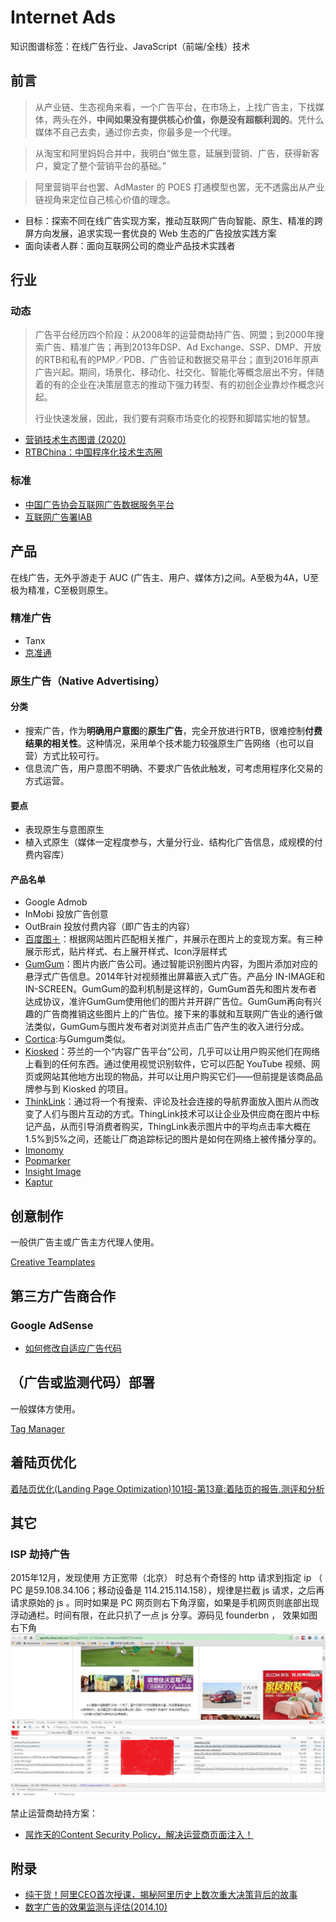 Internet Ads
=============

知识图谱标签：在线广告行业、JavaScript（前端/全栈）技术

## 前言

> 从产业链、生态视角来看，一个广告平台，在市场上，上找广告主，下找媒体，两头在外，**中间如果没有提供核心价值，你是没有超额利润的**。凭什么媒体不自己去卖，通过你去卖，你最多是一个代理。

> 从淘宝和阿里妈妈合并中，我明白“做生意，延展到营销、广告，获得新客户，奠定了整个营销平台的基础。”

> 阿里营销平台也罢、AdMaster 的 POES 打通模型也罢，无不透露出从产业链视角来定位自己核心价值的理念。

- 目标：探索不同在线广告实现方案，推动互联网广告向智能、原生、精准的跨屏方向发展，追求实现一套优良的 Web 生态的广告投放实践方案
- 面向读者人群：面向互联网公司的商业产品技术实践者

## 行业 ##

### 动态 ###

> 广告平台经历四个阶段：从2008年的运营商劫持广告、网盟；到2000年搜索广告、精准广告；再到2013年DSP、Ad Exchange、SSP、DMP、开放的RTB和私有的PMP／PDB、广告验证和数据交易平台；直到2016年原声广告兴起。期间，场景化、移动化、社交化、智能化等概念层出不穷，伴随着的有的企业在决策层意志的推动下强力转型、有的初创企业靠炒作概念兴起。
>
> 行业快速发展，因此，我们要有洞察市场变化的视野和脚踏实地的智慧。

- [营销技术生态图谱 (2020)](https://chiefmartec.com/2020/04/marketing-technology-landscape-2020-martech-5000/)
- [RTBChina：中国程序化技术生态圈](http://www.rtbchina.com/china-programmatic-ad-tech-landscape)

### 标准 ###

- [中国广告协会互联网广告数据服务平台](http://www.china-caa.org/digital/sdk/1)
- [互联网广告署IAB](https://www.iab.net/)

## 产品 ##

在线广告，无外乎游走于 AUC (广告主、用户、媒体方)之间。A至极为4A，U至极为精准，C至极则原生。

### 精准广告 ###

- Tanx
- [京准通](http://jzt.jd.com/gw/)

### 原生广告（Native Advertising） ###

#### 分类 ####

- 搜索广告，作为**明确用户意图**的**原生广告**，完全开放进行RTB，很难控制**付费结果的相关性**。这种情况，采用单个技术能力较强原生广告网络（也可以自营）方式比较可行。
- 信息流广告，用户意图不明确、不要求广告依此触发，可考虑用程序化交易的方式运营。

#### 要点 ####

- 表现原生与意图原生
- 植入式原生（媒体一定程度参与，大量分行业、结构化广告信息，成规模的付费内容库）

#### 产品名单 ####

- Google Admob
- InMobi 投放广告创意
- OutBrain 投放付费内容（即广告主的内容）
- [百度图＋](http://imageplus.baidu.com/)：根据网站图片匹配相关推广，并展示在图片上的变现方案。有三种展示形式，贴片样式、右上展开样式、Icon浮层样式
- [GumGum](http://gumgum.com/)：图片内嵌广告公司。通过智能识别图片内容，为图片添加对应的悬浮式广告信息。2014年针对视频推出屏幕嵌入式广告。产品分 IN-IMAGE和 IN-SCREEN。GumGum的盈利机制是这样的，GumGum首先和图片发布者达成协议，准许GumGum使用他们的图片并开辟广告位。GumGum再向有兴趣的广告商推销这些图片上的广告位。接下来的事就和互联网广告业的通行做法类似，GumGum与图片发布者对浏览并点击广告产生的收入进行分成。
- [Cortica](http://cortica.com/demo_new.html):与Gumgum类似。
- [Kiosked](http://www.kiosked.com/)：芬兰的一个“内容广告平台”公司，几乎可以让用户购买他们在网络上看到的任何东西。通过使用视觉识别软件，它可以匹配 YouTube 视频、网页或网站其他地方出现的物品，并可以让用户购买它们——但前提是该商品品牌参与到 Kiosked 的项目。
- [ThinkLink](https://www.thinglink.com/)：通过将一个有搜索、评论及社会连接的导航界面放入图片从而改变了人们与图片互动的方式。ThingLink技术可以让企业及供应商在图片中标记产品，从而引导消费者购买，ThingLink表示图片中的平均点击率大概在1.5%到5%之间，还能让厂商追踪标记的图片是如何在网络上被传播分享的。
- [Imonomy](http://imonomy.com/products/)
- [Popmarker](http://www.popmarker.com/products)
- [Insight Image](http://insightimage.com/)
- [Kaptur](http://kaptur.co/embedding-images-contextual-ad-delivery-model/)

## 创意制作

一般供广告主或广告主方代理人使用。

[Creative Teamplates](https://github.com/TingGe/internet-ads/tree/master/creative-templates)

## 第三方广告商合作

### Google AdSense

- [如何修改自适应广告代码](https://support.google.com/adsense/answer/6307124)

## （广告或监测代码）部署

一般媒体方使用。

[Tag Manager](https://github.com/TingGe/internet-ads/blob/master/tag-manager.md)

## 着陆页优化

[着陆页优化(Landing Page Optimization)101招-第13章:着陆页的报告.测评和分析](http://www.quweiji.com/%E7%9D%80%E9%99%86%E9%A1%B5%E4%BC%98%E5%8C%96-landing-page-optimization-101%E6%8B%9B-%E7%AC%AC13%E7%AB%A0-%E7%9D%80%E9%99%86%E9%A1%B5%E7%9A%84%E6%8A%A5%E5%91%8A-%E6%B5%8B%E8%AF%84%E5%92%8C%E5%88%86/)

## 其它 ##

### ISP 劫持广告 ###

2015年12月，发现使用 方正宽带（北京） 时总有个奇怪的 http 请求到指定 ip （ PC 是59.108.34.106；移动设备是 114.215.114.158），规律是拦截 js 请求，之后再请求原始的 js 。同时如果是 PC 网页则右下角浮窗，如果是手机网页则底部出现浮动通栏。时间有限，在此只扒了一点 js 分享。源码见 founderbn ， 效果如图右下角
![方正宽带运营商PC强投](./res/founderbn.jpg)

禁止运营商劫持方案：

- [屌炸天的Content Security Policy，解决运营商页面注入！](http://www.xiaomeiti.com/note/3621)

## 附录

- [纯干货！阿里CEO首次授课，揭秘阿里历史上数次重大决策背后的故事](http://mp.weixin.qq.com/s/pOcm3rKyh7NF28B2HzAgwQ)
- [数字广告的效果监测与评估(2014.10)](http://v.admaster.co/uploads/2015/12/24/1450942748.pdf)
